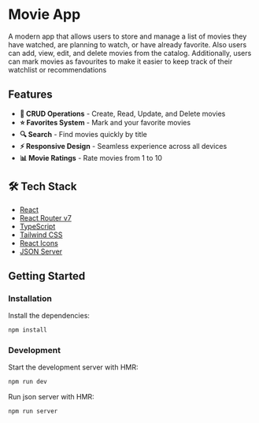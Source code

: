 # Movie App

A modern app that allows users to store and manage a list of movies they
have watched, are planning to watch, or have already favorite. Also users can add, view, edit, and delete movies from the catalog.
Additionally, users can mark movies as favourites to make it easier to keep track of their
watchlist or recommendations

## Features

- **📝 CRUD Operations** - Create, Read, Update, and Delete movies
- **⭐ Favorites System** - Mark and your favorite movies
- **🔍 Search** - Find movies quickly by title
- **⚡ Responsive Design** - Seamless experience across all devices
- **📊 Movie Ratings** - Rate movies from 1 to 10

## 🛠️ Tech Stack

- [React](https://react.dev/)
- [React Router v7](https://reactrouter.com/)
- [TypeScript](https://www.typescriptlang.org/)
- [Tailwind CSS](https://tailwindcss.com/)
- [React Icons](https://react-icons.github.io/react-icons/)
- [JSON Server](https://github.com/typicode/json-server)
## Getting Started

### Installation

Install the dependencies:

```bash
npm install
```

### Development

Start the development server with HMR:

```bash
npm run dev
```

Run json server with HMR:

```bash
npm run server
```

